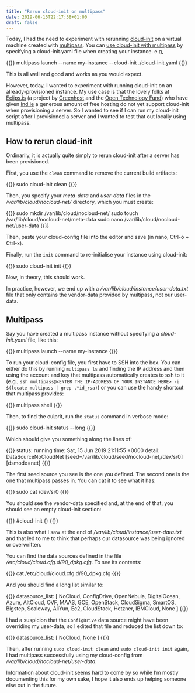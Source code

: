 ```yaml
---
title: "Rerun cloud-init on multipass"
date: 2019-06-15T22:17:58+01:00
draft: false
---
```


Today, I had the need to experiment with rerunning [cloud-init](https://cloud-init.io/) on a virtual machine created with [multipass](https://multipass.run/). You can [use cloud-init with multipass](https://blog.ubuntu.com/2018/04/02/using-cloud-init-with-multipass) by specifying a cloud-init.yaml file when creating your instance. e.g,

{{<highlight sh>}}
multipass launch --name my-instance --cloud-init ./cloud-init.yaml
{{</highlight>}}

This is all well and good and works as you would expect.

However, today, I wanted to experiment with running cloud-init on an already-provisioned instance. My use case is that the lovely folks at [Eclips.is](https://eclips.is) (a project by [Greenhost](https://greenhost.net) and the [Open Technology Fund](https://www.opentech.fund/)) who have given [Ind.ie](https://ind.ie) a generous amount of free hosting do not yet support cloud-init when provisioning a server. So I wanted to see if I can run my cloud-init script after I provisioned a server and I wanted to test that out locally using multipass.

## How to rerun cloud-init

Ordinarily, it is actually quite simply to rerun cloud-init after a server has been provisioned.

First, you use the `clean` command to remove the current build artifacts:

{{<highlight sh>}}
sudo cloud-init clean
{{</highlight>}}

Then, you specify your _meta-data_ and _user-data_ files in the _/var/lib/cloud/nocloud-net/_ directory, which you must create:

{{<highlight sh>}}
sudo mkdir /var/lib/cloud/nocloud-net/
sudo touch /var/lib/cloud/nocloud-net/meta-data
sudo nano /var/lib/cloud/nocloud-net/user-data
{{</highlight>}}

Then, paste your cloud-config file into the editor and save (in nano, Ctrl-o + Ctrl-x).

Finally, run the `init` command to re-initialise your instance using cloud-init:

{{<highlight sh>}}
sudo cloud-init init
{{</highlight>}}

Now, in theory, this should work.

In practice, however, we end up with a _/var/lib/cloud/instance/user-data.txt_ file that only contains the vendor-data provided by multipass, not our user-data.

## Multipass

Say you have created a multipass instance without specifying a _cloud-init.yaml_ file, like this:

{{<highlight sh>}}
multipass launch --name my-instance
{{</highlight>}}

To run your cloud-config file, you first have to SSH into the box. You can either do this by running `multipass ls` and finding the IP address and then using the account and key that multipass automatically creates to ssh to it (e.g., `ssh multipass@<ENTER THE IP-ADDRESS OF YOUR INSTANCE HERE> -i $(locate multipass | grep .*id_rsa)`) or you can use the handy shortcut that multipass provides:

{{<highlight sh>}}
multipass shell <NAME OF YOUR INSTANCE>
{{</highlight>}}

Then, to find the culprit, run the `status` command in verbose mode:

{{<highlight sh>}}
sudo cloud-init status --long
{{</highlight>}}

Which should give you something along the lines of:

{{<highlight sh>}}
status: running
time: Sat, 15 Jun 2019 21:11:55 +0000
detail:
DataSourceNoCloudNet [seed=/var/lib/cloud/seed/nocloud-net,/dev/sr0][dsmode=net]
{{</highlight>}}

The first seed source you see is the one you defined. The second one is the one that multipass passes in. You can cat it to see what it has:

{{<highlight sh>}}
sudo cat /dev/sr0
{{</highlight>}}

You should see the vendor-data specified and, at the end of that, you should see an empty cloud-init section:

{{<highlight sh>}}
#cloud-init
{}
{{</highlight>}}

This is also what I saw at the end of _/var/lib/cloud/instance/user-data.txt_ and that led to me to think that perhaps our datasource was being ignored or overwritten.

You can find the data sources defined in the file _/etc/cloud/cloud.cfg.d/90_dpkg.cfg_. To see its contents:

{{<highlight sh>}}
cat /etc/cloud/cloud.cfg.d/90_dpkg.cfg
{{</highlight>}}

And you should find a long list similar to:

{{<highlight sh>}}
datasource_list: [ NoCloud, ConfigDrive, OpenNebula, DigitalOcean, Azure, AltCloud, OVF, MAAS, GCE, OpenStack, CloudSigma, SmartOS, Bigstep, Scaleway, AliYun, Ec2, CloudStack, Hetzner, IBMCloud, None ]
{{</highlight>}}

I had a suspicion that the `ConfigDrive` data source might have been overriding my user-data, so I edited that file and reduced the list down to:

{{<highlight sh>}}
datasource_list: [ NoCloud, None ]
{{</highlight>}}

Then, after running `sudo cloud-init clean` and `sudo cloud-init init` again, I had multipass successfully using my cloud-config from _/var/lib/cloud/nocloud-net/user-data_.

Information about cloud-init seems hard to come by so while I’m mostly documenting this for my own sake, I hope it also ends up helping someone else out in the future.
